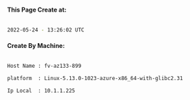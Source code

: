 
   
#### This Page Create at:

```bash

2022-05-24 - 13:26:02 UTC

```

#### Create By Machine:

```bash

Host Name : fv-az133-899

platform  : Linux-5.13.0-1023-azure-x86_64-with-glibc2.31

Ip Local  : 10.1.1.225

```

